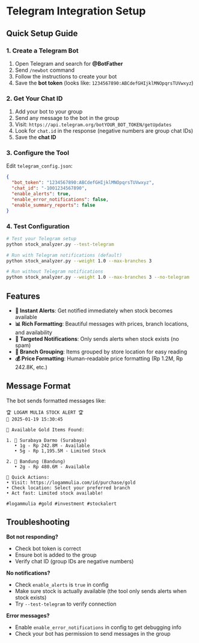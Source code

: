 # Telegram Integration Setup

## Quick Setup Guide

### 1. Create a Telegram Bot

1. Open Telegram and search for **@BotFather**
2. Send `/newbot` command
3. Follow the instructions to create your bot
4. Save the **bot token** (looks like: `1234567890:ABCdefGHIjklMNOpqrsTUVwxyz`)

### 2. Get Your Chat ID

1. Add your bot to your group
2. Send any message to the bot in the group
3. Visit: `https://api.telegram.org/botYOUR_BOT_TOKEN/getUpdates`
4. Look for `chat.id` in the response (negative numbers are group chat IDs)
5. Save the **chat ID**

### 3. Configure the Tool

Edit `telegram_config.json`:

```json
{
  "bot_token": "1234567890:ABCdefGHIjklMNOpqrsTUVwxyz",
  "chat_id": "-1001234567890",
  "enable_alerts": true,
  "enable_error_notifications": false,
  "enable_summary_reports": false
}
```

### 4. Test Configuration

```bash
# Test your Telegram setup
python stock_analyzer.py --test-telegram

# Run with Telegram notifications (default)
python stock_analyzer.py --weight 1.0 --max-branches 3

# Run without Telegram notifications
python stock_analyzer.py --weight 1.0 --max-branches 3 --no-telegram
```

## Features

- **🚨 Instant Alerts**: Get notified immediately when stock becomes available
- **📊 Rich Formatting**: Beautiful messages with prices, branch locations, and availability
- **🎯 Targeted Notifications**: Only sends alerts when stock exists (no spam)
- **🏪 Branch Grouping**: Items grouped by store location for easy reading
- **💰 Price Formatting**: Human-readable price formatting (Rp 1.2M, Rp 242.8K, etc.)

## Message Format

The bot sends formatted messages like:

```
🏆 LOGAM MULIA STOCK ALERT 🏆
📅 2025-01-19 15:30:45

🎯 Available Gold Items Found:

1. 🏪 Surabaya Darmo (Surabaya)
   • 1g - Rp 242.8M - Available
   • 5g - Rp 1,195.5M - Limited Stock

2. 🏪 Bandung (Bandung)
   • 2g - Rp 480.6M - Available

🔔 Quick Actions:
• Visit: https://logammulia.com/id/purchase/gold
• Check location: Select your preferred branch
• Act fast: Limited stock available!

#logammulia #gold #investment #stockalert
```

## Troubleshooting

**Bot not responding?**
- Check bot token is correct
- Ensure bot is added to the group
- Verify chat ID (group IDs are negative numbers)

**No notifications?**
- Check `enable_alerts` is `true` in config
- Make sure stock is actually available (the tool only sends alerts when stock exists)
- Try `--test-telegram` to verify connection

**Error messages?**
- Enable `enable_error_notifications` in config to get debugging info
- Check your bot has permission to send messages in the group